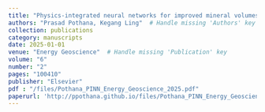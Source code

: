 ```yaml
---
title: "Physics-integrated neural networks for improved mineral volumes and porosity estimation from geophysical well logs"
authors: "Prasad Pothana, Kegang Ling"  # Handle missing 'Authors' key
collection: publications
category: manuscripts
date: 2025-01-01
venue: "Energy Geoscience"  # Handle missing 'Publication' key
volume: "6"
number: "2"
pages: "100410"
publisher: "Elsevier"
pdf : "/files/Pothana_PINN_Energy_Geoscience_2025.pdf"
paperurl: 'http://ppothana.github.io/files/Pothana_PINN_Energy_Geoscience_2025.pdf'
---
```

